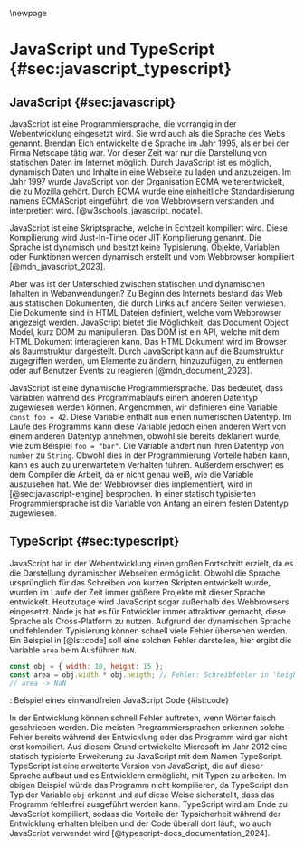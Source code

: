 \newpage
# JavaScript und TypeScript {#sec:javascript_typescript}

## JavaScript {#sec:javascript}
JavaScript ist eine Programmiersprache, die vorrangig in der Webentwicklung eingesetzt wird. Sie wird auch als die Sprache des Webs genannt. Brendan Eich entwickelte die Sprache im Jahr 1995, als er bei der Firma Netscape tätig war. Vor dieser Zeit war nur die Darstellung von statischen Daten im Internet möglich. Durch JavaScript ist es möglich, dynamisch Daten und Inhalte in eine Webseite zu laden und anzuzeigen. Im Jahr 1997 wurde JavaScript von der Organisation ECMA weiterentwickelt, die zu Mozilla gehört. Durch ECMA wurde eine einheitliche Standardisierung namens ECMAScript eingeführt, die von Webbrowsern verstanden und interpretiert wird. [@w3schools_javascript_nodate]. 

JavaScript ist eine Skriptsprache, welche in Echtzeit kompiliert wird. Diese Kompilierung wird Just-In-Time oder JIT Kompilierung genannt. Die Sprache ist dynamisch und besitzt keine Typisierung. Objekte, Variablen oder Funktionen werden dynamisch erstellt und vom Webbrowser kompiliert [@mdn_javascript_2023].

Aber was ist der Unterschied zwischen statischen und dynamischen Inhalten in Webanwendungen? Zu Beginn des Internets bestand das Web aus statischen Dokumenten, die durch Links auf andere Seiten verwiesen. Die Dokumente sind in HTML Dateien definiert, welche vom Webbrowser angezeigt werden. JavaScript bietet die Möglichkeit, das Document Object Model, kurz DOM zu manipulieren. Das DOM ist ein API, welche mit dem HTML Dokument interagieren kann. Das HTML Dokument wird im Browser als Baumstruktur dargestellt. Durch JavaScript kann auf die Baumstruktur zugegriffen werden, um Elemente zu ändern, hinzuzufügen, zu entfernen oder auf Benutzer Events zu reagieren [@mdn_document_2023]. 

JavaScript ist eine dynamische Programmiersprache. Das bedeutet, dass Variablen während des Programmablaufs einem anderen Datentyp zugewiesen werden können. Angenommen, wir definieren eine Variable `const foo = 42`. Diese Variable enthält nun einen numerischen Datentyp. Im Laufe des Programms kann diese Variable jedoch einen anderen Wert von einem anderen Datentyp annehmen, obwohl sie bereits deklariert wurde, wie zum Beispiel `foo = "bar"`. Die Variable ändert nun ihren Datentyp von `number` zu `String`. Obwohl dies in der Programmierung Vorteile haben kann, kann es auch zu unerwartetem Verhalten führen. Außerdem erschwert es dem Compiler die Arbeit, da er nicht genau weiß, wie die Variable auszusehen hat. Wie der Webbrowser dies implementiert, wird in [@sec:javascript-engine] besprochen. In einer statisch typisierten Programmiersprache ist die Variable von Anfang an einem festen Datentyp zugewiesen. 

## TypeScript {#sec:typescript}
JavaScript hat in der Webentwicklung einen großen Fortschritt erzielt, da es die Darstellung dynamischer Webseiten ermöglicht. Obwohl die Sprache ursprünglich für das Schreiben von kurzen Skripten entwickelt wurde, wurden im Laufe der Zeit immer größere Projekte mit dieser Sprache entwickelt. Heutzutage wird JavaScript sogar außerhalb des Webbrowsers eingesetzt. Node.js hat es für Entwickler immer attraktiver gemacht, diese Sprache als Cross-Platform zu nutzen. Aufgrund der dynamischen Sprache und fehlenden Typisierung können schnell viele Fehler übersehen werden. Ein Beispiel in [@lst:code] soll eine solchen Fehler darstellen, hier ergibt die Variable `area` beim Ausführen `NaN`.

```js
const obj = { width: 10, height: 15 };
const area = obj.width * obj.heigth; // Fehler: Schreibfehler in 'height'
// area -> NaN
```
: Beispiel eines einwandfreien JavaScript Code {#lst:code}

In der Entwicklung können schnell Fehler auftreten, wenn Wörter falsch geschrieben werden. Die meisten Programmiersprachen erkennen solche Fehler bereits während der Entwicklung oder das Programm wird gar nicht erst kompiliert. Aus diesem Grund entwickelte Microsoft im Jahr 2012 eine statisch typisierte Erweiterung zu JavaScript mit dem Namen TypeScript. TypeScript ist eine erweiterte Version von JavaScript, die auf dieser Sprache aufbaut und es Entwicklern ermöglicht, mit Typen zu arbeiten. Im obigen Beispiel würde das Programm nicht kompilieren, da TypeScript den Typ der Variable `obj` erkennt und auf diese Weise sicherstellt, dass das Programm fehlerfrei ausgeführt werden kann. TypeScript wird am Ende zu JavaScript kompiliert, sodass die Vorteile der Typsicherheit während der Entwicklung erhalten bleiben und der Code überall dort läuft, wo auch JavaScript verwendet wird [@typescript-docs_documentation_2024].
